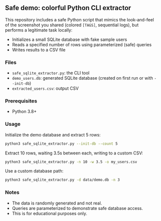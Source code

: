 ## Safe demo: colorful Python CLI extractor

This repository includes a safe Python script that mimics the look-and-feel of the screenshot you shared (colored `[TAGS]`, sequential logs), but performs a legitimate task locally:

- Initializes a small SQLite database with fake sample users
- Reads a specified number of rows using parameterized (safe) queries
- Writes results to a CSV file

### Files
- `safe_sqlite_extractor.py`: the CLI tool
- `demo_users.db`: generated SQLite database (created on first run or with `--init-db`)
- `extracted_users.csv`: output CSV

### Prerequisites
- Python 3.8+

### Usage

Initialize the demo database and extract 5 rows:

```bash
python3 safe_sqlite_extractor.py --init-db --count 5
```

Extract 10 rows, waiting 3.5s between each, writing to a custom CSV:

```bash
python3 safe_sqlite_extractor.py -n 10 -w 3.5 -o my_users.csv
```

Use a custom database path:

```bash
python3 safe_sqlite_extractor.py -d data/demo.db -n 3
```

### Notes
- The data is randomly generated and not real.
- Queries are parameterized to demonstrate safe database access.
- This is for educational purposes only.
